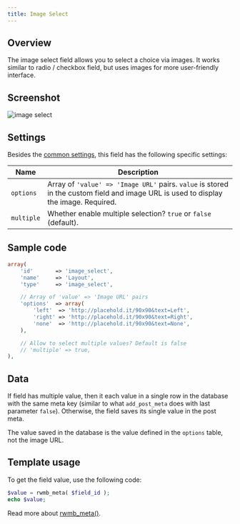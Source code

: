 ```yaml
---
title: Image Select
---
```


## Overview

The image select field allows you to select a choice via images. It works similar to radio / checkbox field, but uses images for more user-friendly interface.

## Screenshot

![image select](https://i.imgur.com/avEo6jC.png)

## Settings

Besides the [common settings](/field-settings/), this field has the following specific settings:

Name | Description
--- | ---
`options` | Array of `'value' => 'Image URL'` pairs. `value` is stored in the custom field and image URL is used to display the image. Required.
`multiple` | Whether enable multiple selection? `true` or `false` (default).

## Sample code

```php
array(
    'id'       => 'image_select',
    'name'     => 'Layout',
    'type'     => 'image_select',

    // Array of 'value' => 'Image URL' pairs
    'options'  => array(
        'left'  => 'http://placehold.it/90x90&text=Left',
        'right' => 'http://placehold.it/90x90&text=Right',
        'none'  => 'http://placehold.it/90x90&text=None',
    ),

    // Allow to select multiple values? Default is false
    // 'multiple' => true,
),
```

## Data

If field has multiple value, then it each value in a single row in the database with the same meta key (similar to what `add_post_meta` does with last parameter `false`). Otherwise, the field saves its single value in the post meta.

The value saved in the database is the value defined in the `options` table, not the image URL.

## Template usage

To get the field value, use the following code:

```php
$value = rwmb_meta( $field_id );
echo $value;
```

Read more about [rwmb_meta()](/rwmb-meta/).